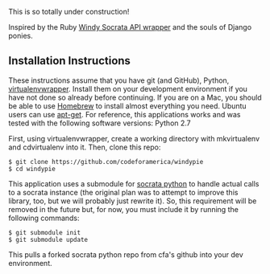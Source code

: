 This is so totally under construction!

Inspired by the Ruby [Windy Socrata API wrapper](https://github.com/Chicago/windy) and the souls of Django ponies.

Installation Instructions
-------------------------
These instructions assume that you have git (and GitHub), Python, [virtualenvwrapper](http://www.doughellmann.com/projects/virtualenvwrapper/). Install them on your development environment if you have not done so already before continuing. If you are on a Mac, you should be able to use [Homebrew](http://mxcl.github.com/homebrew/) to install almost everything you need. Ubuntu users can use [apt-get](https://help.ubuntu.com/8.04/serverguide/C/apt-get.html). For reference, this applications works and was tested with the following software versions:
Python 2.7

First, using virtualenvwrapper, create a working directory with mkvirtualenv and cdvirtualenv into it. Then, clone this repo:

    $ git clone https://github.com/codeforamerica/windypie
    $ cd windypie

This application uses a submodule for [socrata python](https://github.com/socrata/socrata-python) to handle actual calls to a socrata instance (the original plan was to attempt to improve this library, too, but we will probably just rewrite it). So, this requirement will be removed in the future but, for now, you must include it by running the following commands:

    $ git submodule init
    $ git submodule update

This pulls a forked socrata python repo from cfa's github into your dev environment.
